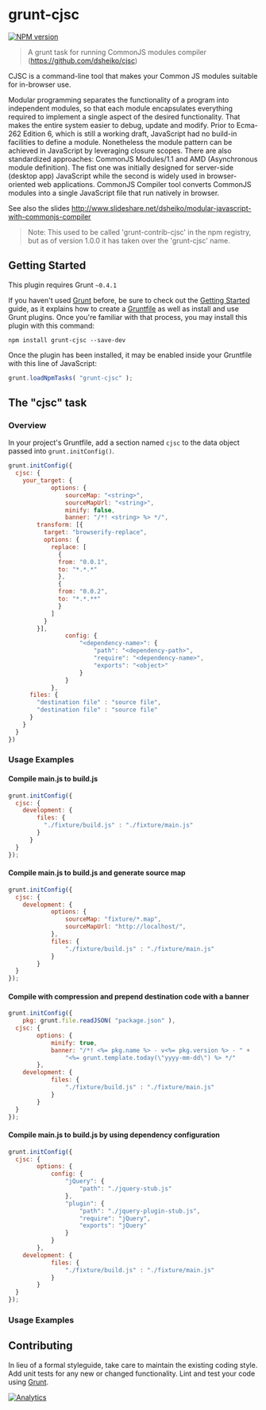 # grunt-cjsc
[![NPM version](https://badge.fury.io/js/grunt-cjsc.png)](http://badge.fury.io/js/grunt-cjsc)

> A grunt task for running CommonJS modules compiler (https://github.com/dsheiko/cjsc)


CJSC is a command-line tool that makes your Common JS modules suitable for in-browser use.

Modular programming separates the functionality of a program into independent modules, so that each module
encapsulates everything required to implement a single aspect of the desired functionality. That makes the entire
system easier to debug, update and modify. Prior to Ecma-262 Edition 6, which is still a working draft,
JavaScript had no build-in facilities to define a module. Nonetheless the module pattern can be
achieved in JavaScript by leveraging closure scopes. There are also standardized
approaches: CommonJS Modules/1.1 and AMD (Asynchronous module definition).
The fist one was initially designed for server-side (desktop app) JavaScript while the second is widely used in
browser-oriented web applications. CommonJS Compiler tool converts CommonJS modules into a single JavaScript file that run natively in browser.

See also the slides http://www.slideshare.net/dsheiko/modular-javascript-with-commonjs-compiler

> Note: This used to be called 'grunt-contrib-cjsc' in the npm registry, but as of version 1.0.0 it has taken over the 'grunt-cjsc' name.

## Getting Started
This plugin requires Grunt `~0.4.1`

If you haven't used [Grunt](http://gruntjs.com/) before, be sure to check out the [Getting Started](http://gruntjs.com/getting-started) guide, as it explains how to create a [Gruntfile](http://gruntjs.com/sample-gruntfile) as well as install and use Grunt plugins. Once you're familiar with that process, you may install this plugin with this command:

```shell
npm install grunt-cjsc --save-dev
```

Once the plugin has been installed, it may be enabled inside your Gruntfile with this line of JavaScript:

```js
grunt.loadNpmTasks( "grunt-cjsc" );
```

## The "cjsc" task

### Overview
In your project's Gruntfile, add a section named `cjsc` to the data object passed into `grunt.initConfig()`.

```js
grunt.initConfig({
  cjsc: {
    your_target: {
			options: {
				sourceMap: "<string>",
				sourceMapUrl: "<string>",
				minify: false,
				banner: "/*! <string> %> */",
        transform: [{
          target: "browserify-replace",
          options: {
            replace: [
              {
              from: "0.0.1",
              to: "*.*.*"
              },
              {
              from: "0.0.2",
              to: "*.*.**"
              }
            ]
          }
        }],
				config: {
					"<dependency-name>": {
						"path": "<dependency-path>",
						"require": "<dependency-name>",
						"exports": "<object>"
					}
				}
			},
      files: {
        "destination file" : "source file",
        "destination file" : "source file"
      }
    }
  }
})
```


### Usage Examples

#### Compile main.js to build.js
```js
grunt.initConfig({
  cjsc: {
    development: {
        files: {
          "./fixture/build.js" : "./fixture/main.js"
        }
      }
  }
});
```

#### Compile main.js to build.js and generate source map
```js
grunt.initConfig({
  cjsc: {
    development: {
			options: {
				sourceMap: "fixture/*.map",
				sourceMapUrl: "http://localhost/",
			},
			files: {
				"./fixture/build.js" : "./fixture/main.js"
			}
		}
  }
});
```

#### Compile with compression and prepend destination code with a banner
```js
grunt.initConfig({
	pkg: grunt.file.readJSON( "package.json" ),
  cjsc: {
		options: {
			minify: true,
			banner: "/*! <%= pkg.name %> - v<%= pkg.version %> - " +
				"<%= grunt.template.today(\"yyyy-mm-dd\") %> */"
		},
    development: {
			files: {
				"./fixture/build.js" : "./fixture/main.js"
			}
		}
  }
});
```

#### Compile main.js to build.js by using dependency configuration
```js
grunt.initConfig({
  cjsc: {
		options: {
			config: {
				"jQuery": {
					"path": "./jquery-stub.js"
				},
				"plugin": {
					"path": "./jquery-plugin-stub.js",
					"require": "jQuery",
					"exports": "jQuery"
				}
			}
		},
    development: {
			files: {
				"./fixture/build.js" : "./fixture/main.js"
			}
		}
  }
});
```

### Usage Examples

## Contributing
In lieu of a formal styleguide, take care to maintain the existing coding style. Add unit tests for any new or changed functionality. Lint and test your code using [Grunt](http://gruntjs.com/).

[![Analytics](https://ga-beacon.appspot.com/UA-1150677-13/dsheiko/grunt-cjsc)](http://githalytics.com/dsheiko/grunt-cjsc)